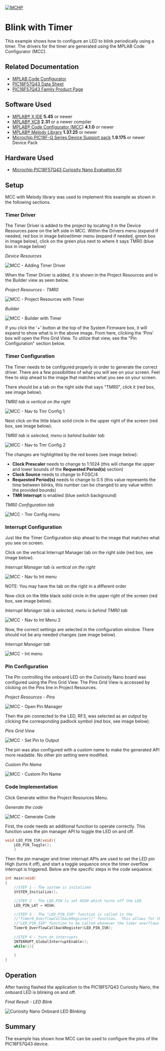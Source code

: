 <!-- Please do not change this logo with link -->
[![MCHP](images/microchip.png)](https://www.microchip.com)

# Blink with Timer

This example shows how to configure an LED to blink periodically using a timer.  The drivers for the timer are generated using the MPLAB Code Configurator (MCC).

## Related Documentation

- [MPLAB Code Configurator](https://www.microchip.com/en-us/development-tools-tools-and-software/embedded-software-center/mplab-code-configurator)
- [PIC18F57Q43 Data Sheet](https://ww1.microchip.com/downloads/en/DeviceDoc/PIC18F27-47-57Q43-Data-Sheet-DS40002147E.pdf)
- [PIC18F57Q43 Family Product Page](https://www.microchip.com/wwwproducts/en/PIC18F57Q43)

## Software Used

- [MPLAB® X IDE](http://www.microchip.com/mplab/mplab-x-ide) **5.45** or newer
- [MPLAB® XC8](http://www.microchip.com/mplab/compilers) **2.31** or a newer compiler 
- [MPLAB® Code Configurator (MCC)](https://www.microchip.com/mplab/mplab-code-configurator) **4.1.0** or newer 
- [MPLAB® Melody Library](https://www.microchip.com/en-us/development-tools-tools-and-software/embedded-software-center/mplab-code-configurator) **1.37.25** or newer
- [Microchip PIC18F-Q Series Device Support pack](https://packs.download.microchip.com/) **1.9.175** or newer Device Pack

## Hardware Used
- [Microchip PIC18F57Q43 Curiosity Nano Evaluation Kit](https://www.microchip.com/Developmenttools/ProductDetails/DM164150)

## Setup
MCC with Melody library was used to implement this example as shown in the following sections.

### Timer Driver
The Timer Driver is added to the project by locating it in the Device Resources pane on the left side in MCC. Within the Drivers menu (expand if needed, red box in image below)timer menu (expand if needed, green box in image below), click on the green plus next to where it says TMR0 (blue box in image below)

*Device Resources*

![MCC - Adding Timer Driver](images/MCC_add_timer_driver.PNG)


When the Timer Driver is added, it is shown in the Project Resources and in the Builder view as seen below.  

*Project Resources - TMR0*

![MCC - Project Resources with Timer](images/MCC_project_resources_tmr_added.PNG)

*Builder*

![MCC - Builder with Timer](images/MCC_builder_tmr_added.PNG)

If you click the '+' button at the top of the System Firmware box, it will expand to show what is in the above image.  From here, clicking the 'Pins' box will open the Pins Grid View.  To utilize that view, see the "Pin Configuration" section below.

### Timer Configuration
The Timer needs to be configured properly in order to generate the correct driver.  There are a few possibilities of what you will see on your screen.  Feel free to skip ahead to the image that matches what you see on your screen.

There should be a tab on the right side that says "TMR0", click it (red box, see image below).

*TMR0 tab is vertical on the right*

![MCC - Nav to Tmr Config 1](images/MCC_nav_to_tmr_config_1.PNG)


Next click on the little black solid circle in the upper right of the screen (red box, see image below).

*TMR0 tab is selected, menu is behind builder tab*

![MCC - Nav to Tmr Config 2](images/MCC_nav_to_tmr_config_2.PNG)

The changes are highlighted by the red boxes (see image below):
- **Clock Prescaler** needs to change to 1:1024 (this will change the upper and lower bounds of the **Requested Period(s)** section)
- **Clock Source** needs to change to FOSC/4
- **Requested Period(s)** needs to change to 0.5 (this value represents the time between blinks, this number can be changed to any value within the provided bounds)
- **TMR Interrupt** is enabled (blue switch background)

*TMR0 Configuration tab*

![MCC - Tmr Config menu](images/MCC_tmr_config_menu.PNG)


### Interrupt Configuration
Just like the Timer Configuration skip ahead to the image that matches what you see on screen.

Click on the vertical Interrupt Manager tab on the right side (red box, see image below).

*Interrupt Manager tab is vertical on the right*

![MCC - Nav to Int menu](images/MCC_nav_to_int_menu_1.PNG)

NOTE: You may have the tab on the right in a different order

Now click on the little black solid circle in the upper right of the screen (red box, see image below).

*Interrupt Manager tab is selected, menu is behind TMR0 tab*

![MCC - Nav to Int Menu 2](images/MCC_nav_to_int_menu_2.PNG)


Now, the correct settings are selected in the configuration window.  There should not be any needed changes (see image below).

*Interrupt Manager tab*

![MCC - Int menu](images/MCC_Int_menu.PNG)


### Pin Configuration
The Pin controlling the onboard LED on the Curiosity Nano board was configured using the Pins Grid View.  The Pins Grid View is accessed by clicking on the Pins line in Project Resources.

*Project Resources - Pins*

![MCC - Open Pin Manager](images/MCC_project_resources_pins.PNG)


Then the pin connected to the LED, RF3, was selected as an output by clicking the corresponding padlock symbol (red box, see image below).

*Pins Grid View*

![MCC - Set Pin to Output](images/MCC_pins_grid_view.PNG)


The pin was also configured with a custom name to make the generated API more readable.  No other pin setting were modified.

*Custom Pin Name*

![MCC - Custom Pin Name](images/MCC_pins_custom_name.PNG)


### Code Implementation
Click Generate within the Project Resources Menu.

*Generate the code*

![MCC - Generate Code](images/MCC_generate_code.png)


First, the code needs an additional function to operate correctly.  This function uses the pin manager API to toggle the LED on and off.

```c
void LED_PIN_ISR(void){ 
    LED_PIN_Toggle();
    }
```
Then the pin manager and timer interrupt APIs are used to set the LED pin High (turns it off), and start a toggle sequence once the timer overflow interrupt is triggered.  Below are the specific steps in the code sequence:

```c
int main(void)
{
    //STEP 1 - The system is initalized
    SYSTEM_Initialize();

    //STEP 2 - The LED_PIN is set HIGH which turns off the LED
    LED_PIN_LAT = HIGH; 

    //STEP 3 - The "LED_PIN_ISR" function is called in the 
    //"Timer0_OverflowCallbackRegister()" function.  This allows for the 
    //"LED_PIN_ISR" function to be called whenever the timer overflows.
    Timer0_OverflowCallbackRegister(LED_PIN_ISR);
    
    //STEP 4 - turn on interrupts
    INTERRUPT_GlobalInterruptEnable(); 
    while(1){
                     
    }    
}
```
## Operation
After having flashed the application to the PIC18F57Q43 Curiosity Nano, the onboard LED is blinking on and off.

*Final Result - LED Blink*

![Curiosity Nano Onboard LED Blinking](images/Curiosity_Nano_LED_Blink_with_timer.gif)

## Summary

The example has shown how MCC can be used to configure the pins of the PIC18F57Q43 device.

